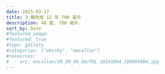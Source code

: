 ```yaml
---
date: 2025-03-17
title: 3 桶熟成 12 年 700 毫升
description: 46 度, 700 毫升.
sort_by: Date
#featured_image: 
#featured: true
#type: gallery
#categories: ["whisky", "macallan"]
#resources:
#  - src: macallan/20_30_40_50/PXL_20241004_100905984.jpg
---
```

